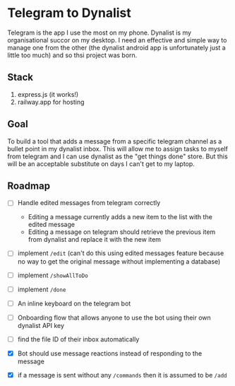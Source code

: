 # Telegram to Dynalist 
Telegram is the app I use the most on my phone. Dynalist is my organisational succor on my desktop. I need an effective and simple way to manage one from the other (the dynalist android app is unfortunately just a little too much) and so thsi project was born.

## Stack
1. express.js (it works!)
2. railway.app for hosting 

## Goal 
To build a tool that adds a message from a specific telegram channel as a bullet point in my dynalist inbox. This will allow me to assign tasks to myself from telegram and I can use dynalist as the "get things done" store. But this will be an acceptable substitute on days I can't get to my laptop.

## Roadmap
- [ ] Handle edited messages from telegram correctly 
  - Editing a message currently adds a new item to the list with the edited message 
  - Editing a message on telegram should retrieve the previous item from dynalist and replace it with the new item
- [ ] implement `/edit` (can't do this using edited messages feature because no way to get the original message without implementing a database)
- [ ] implement `/showAllToDo`
- [ ] implement `/done`
- [ ] An inline keyboard on the telegram bot
- [ ] Onboarding flow that allows anyone to use the bot using their own dynalist API key
- [ ] find the file ID of their inbox automatically
- [x] Bot should use message reactions instead of responding to the message
- [x] if a message is sent without any `/commands` then it is assumed to be `/add`

